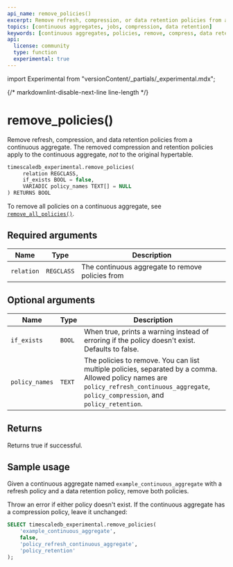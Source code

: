 ```yaml
---
api_name: remove_policies()
excerpt: Remove refresh, compression, or data retention policies from a continuous aggregate
topics: [continuous aggregates, jobs, compression, data retention]
keywords: [continuous aggregates, policies, remove, compress, data retention]
api:
  license: community
  type: function
  experimental: true
---
```


import Experimental from "versionContent/_partials/_experimental.mdx";

{/* markdownlint-disable-next-line line-length */}
# remove_policies() <Tag type="community" content="Community" /><Tag type="experimental" content="Experimental" />

Remove refresh, compression, and data retention policies from a continuous
aggregate. The removed compression and retention policies apply to the
continuous aggregate, _not_ to the original hypertable.

```sql
timescaledb_experimental.remove_policies(
     relation REGCLASS,
     if_exists BOOL = false,
     VARIADIC policy_names TEXT[] = NULL
) RETURNS BOOL
```

To remove all policies on a continuous aggregate, see
[`remove_all_policies()`][remove-all-policies].

<Experimental />

## Required arguments

|Name|Type|Description|
|-|-|-|
|`relation`|`REGCLASS`|The continuous aggregate to remove policies from|

## Optional arguments

|Name|Type|Description|
|-|-|-|
|`if_exists`|`BOOL`|When true, prints a warning instead of erroring if the policy doesn't exist. Defaults to false.|
|`policy_names`|`TEXT`|The policies to remove. You can list multiple policies, separated by a comma. Allowed policy names are `policy_refresh_continuous_aggregate`, `policy_compression`, and `policy_retention`.|

## Returns

Returns true if successful.

## Sample usage

Given a continuous aggregate named `example_continuous_aggregate` with a refresh
policy and a data retention policy, remove both policies.

Throw an error if either policy doesn't exist. If the continuous aggregate has a
compression policy, leave it unchanged:

```sql
SELECT timescaledb_experimental.remove_policies(
    'example_continuous_aggregate',
    false,
    'policy_refresh_continuous_aggregate',
    'policy_retention'
);
```

[remove-all-policies]: /api/:currentVersion:/continuous-aggregates/remove_all_policies/
